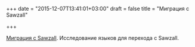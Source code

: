 +++
date = "2015-12-07T13:41:01+03:00"
draft = false
title = "Миграция с Sawzall"

+++

<p><a href="http://www.unofficialgoogledatascience.com/2015/12/replacing-sawzall-case-study-in-domain.html">Миграция с Sawzall</a>. Исследование языков для перехода с&nbsp;Sawzall.</p>

